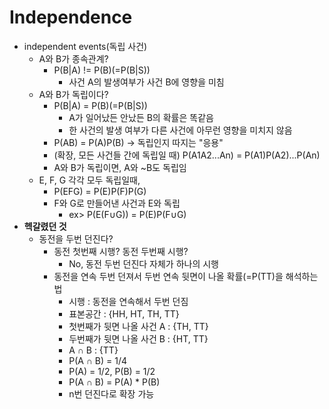# Independence
* independent events(독립 사건)
    * A와 B가 종속관계?
        * P(B|A) != P(B)(=P(B|S))
            * 사건 A의 발생여부가 사건 B에 영향을 미침
    * A와 B가 독립이다?
        * P(B|A) = P(B)(=P(B|S))
            * A가 일어났든 안났든 B의 확률은 똑같음
            * 한 사건의 발생 여부가 다른 사건에 아무런 영향을 미치지 않음
        * P(AB) = P(A)P(B) -> 독립인지 따지는 "응용"
        * (확장, 모든 사건들 간에 독립일 때) P(A1A2...An) = P(A1)P(A2)...P(An)
        * A와 B가 독립이면, A와 ~B도 독립임
    * E, F, G 각각 모두 독립일때,
        * P(EFG) = P(E)P(F)P(G)
        * F와 G로 만들어낸 사건과 E와 독립
            * ex> P(E(F∪G)) = P(E)P(F∪G)
* **헥갈렸던 것**
    * 동전을 두번 던진다?
        * 동전 첫번째 시행? 동전 두번째 시행?
            * No, 동전 두번 던진다 자체가 하나의 시행
        * 동전을 연속 두번 던져서 두번 연속 뒷면이 나올 확률(=P(TT)을 해석하는 법
            * 시행 : 동전을 연속해서 두번 던짐
            * 표본공간 : {HH, HT, TH, TT}
            * 첫번째가 뒷면 나올 사건 A : {TH, TT}
            * 두번째가  뒷면 나올 사건 B : {HT, TT}
            * A ∩ B : {TT}
            * P(A ∩ B) = 1/4
            * P(A) = 1/2, P(B) = 1/2
            * P(A ∩ B) = P(A) * P(B)
            * n번 던진다로 확장 가능